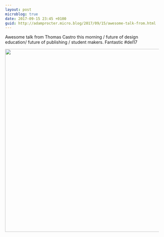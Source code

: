 ```yaml
---
layout: post
microblog: true
date: 2017-09-15 23:45 +0100
guid: http://adamprocter.micro.blog/2017/09/15/awesome-talk-from.html
---
```

Awesome talk from Thomas Castro this morning / future of design education/ future of publishing / student makers. Fantastic #del17

<img src="http://discursive.adamprocter.co.uk/uploads/2017/42b4403773.jpg" width="600" height="600" />
